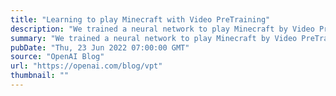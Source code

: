 ```yaml
---
title: "Learning to play Minecraft with Video PreTraining"
description: "We trained a neural network to play Minecraft by Video PreTraining (VPT) on a massive unlabeled video dataset of human Minecraft play, while using only a small amount of labeled contractor data. With fine-tuning, our model can learn to craft diamond tools, a task that usually takes proficient humans over 20 minutes (24,000 actions). Our model uses the native human interface of keypresses and mouse movements, making it quite general, and represents a step towards general computer-using agents."
summary: "We trained a neural network to play Minecraft by Video PreTraining (VPT) on a massive unlabeled video dataset of human Minecraft play, while using only a small amount of labeled contractor data. With fine-tuning, our model can learn to craft diamond tools, a task that usually takes proficient humans over 20 minutes (24,000 actions). Our model uses the native human interface of keypresses and mouse movements, making it quite general, and represents a step towards general computer-using agents."
pubDate: "Thu, 23 Jun 2022 07:00:00 GMT"
source: "OpenAI Blog"
url: "https://openai.com/blog/vpt"
thumbnail: ""
---
```


